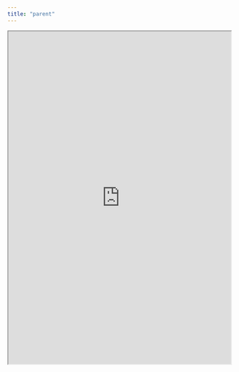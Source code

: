 ```yaml
---
title: "parent"
---
```



<iframe height="750" width="100%" src="https://ewelton.github.io/ktest/wiki.html#parent"></iframe>
